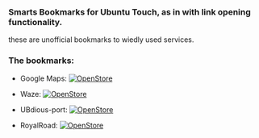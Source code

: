 ### Smarts Bookmarks for Ubuntu Touch, as in with link opening functionality.

these are unofficial bookmarks to wiedly used services.

### The bookmarks:
* Google Maps:
[![OpenStore](https://open-store.io/badges/en_US.png)](https://open-store.io/app/google-maps-unofficial.chromiumos-guy)

* Waze:
[![OpenStore](https://open-store.io/badges/en_US.png)](https://open-store.io/app/waze-unofficial.chromiumos-guy)

* UBdious-port:
[![OpenStore](https://open-store.io/badges/en_US.png)](https://open-store.io/app/ubdious-port.chromiumos-guy)

* RoyalRoad:
[![OpenStore](https://open-store.io/badges/en_US.png)](https://open-store.io/app/royalroad-unofficial.chromiumos-guy)
